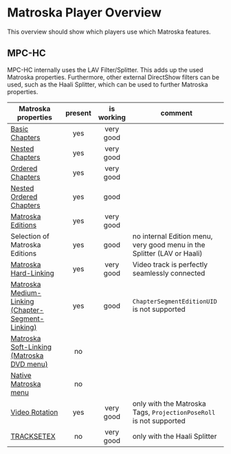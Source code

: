 # Matroska Player Overview
This overview should show which players use which Matroska features.

## MPC-HC
MPC-HC internally uses the LAV Filter/Splitter. This adds up the used Matroska properties. Furthermore, other external DirectShow filters can be used, such as the Haali Splitter, which can be used to further Matroska properties.

Matroska properties | present | is working | comment
--------------------|:-------:|:----------:|----------
[Basic Chapters](BasicChapters.md) | yes | very good |
[Nested Chapters](NestedChapters.md) | yes | very good |
[Ordered Chapters](OrderedChapters.md) | yes | very good |
[Nested Ordered Chapters](NestedOrderedChapters.md) | yes | good |
[Matroska Editions](EditionEntry.md)| yes | very good |
Selection of Matroska Editions | yes | good | no internal Edition menu, very good menu in the Splitter (LAV or Haali)
[Matroska Hard-Linking](HardLinking.md)| yes | very good | Video track is perfectly seamlessly connected
[Matroska Medium-Linking (Chapter-Segment-Linking)](ChapterSegmentLinking.md)| yes | good | `ChapterSegmentEditionUID` is not supported
[Matroska Soft-Linking (Matroska DVD menu)](MatroskaMenu.md#matroska-dvd-menu-matroska-soft-linking)| no | |
[Native Matroska menu](MatroskaMenu.md#native-matroska-menu)| no | |
[Video Rotation](Rotate.md)| yes | very good | only with the Matroska Tags, `ProjectionPoseRoll` is not supported
[TRACKSETEX](TRACKSETEX.md)| no | very good | only with the Haali Splitter
